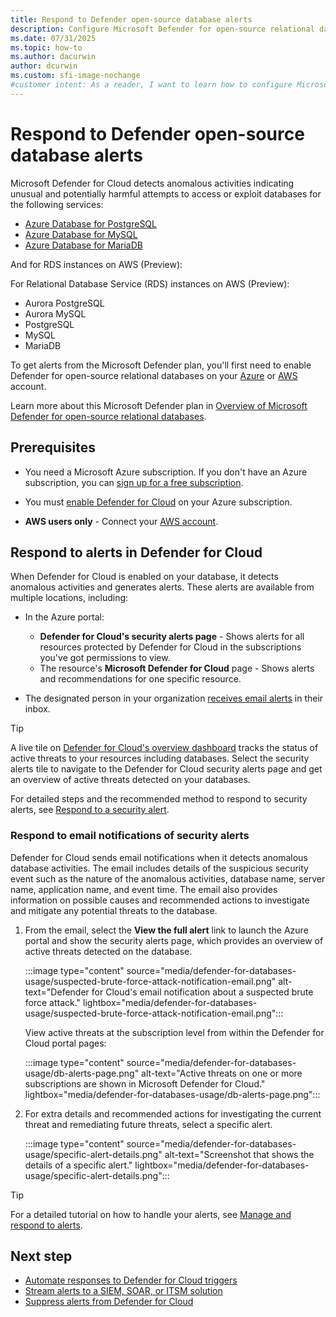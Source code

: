 ```yaml
---
title: Respond to Defender open-source database alerts
description: Configure Microsoft Defender for open-source relational databases to detect potential security threats.
ms.date: 07/31/2025
ms.topic: how-to
ms.author: dacurwin
author: dcurwin
ms.custom: sfi-image-nochange
#customer intent: As a reader, I want to learn how to configure Microsoft Defender for open-source relational databases to enhance the security of my databases.
---
```


# Respond to Defender open-source database alerts

Microsoft Defender for Cloud detects anomalous activities indicating unusual and potentially harmful attempts to access or exploit databases for the following services:

- [Azure Database for PostgreSQL](/azure/postgresql/)
- [Azure Database for MySQL](/azure/mysql/)
- [Azure Database for MariaDB](/azure/mariadb/)


And for RDS instances on AWS (Preview):

For Relational Database Service (RDS) instances on AWS (Preview):


- Aurora PostgreSQL
- Aurora MySQL
- PostgreSQL
- MySQL
- MariaDB


To get alerts from the Microsoft Defender plan, you'll first need to enable Defender for open-source relational databases on your [Azure](enable-defender-for-databases-azure.md) or [AWS](enable-defender-for-databases-aws.md) account.


Learn more about this Microsoft Defender plan in [Overview of Microsoft Defender for open-source relational databases](defender-for-databases-introduction.md).

## Prerequisites

- You need a Microsoft Azure subscription. If you don't have an Azure subscription, you can [sign up for a free subscription](https://azure.microsoft.com/pricing/free-trial/).

- You must [enable Defender for Cloud](get-started.md#enable-defender-for-cloud-on-your-azure-subscription) on your Azure subscription.

- **AWS users only** - Connect your [AWS account](quickstart-onboard-aws.md).

## Respond to alerts in Defender for Cloud

When Defender for Cloud is enabled on your database, it detects anomalous activities and generates alerts. These alerts are available from multiple locations, including:

- In the Azure portal:
  - **Defender for Cloud's security alerts page** - Shows alerts for all resources protected by Defender for Cloud in the subscriptions you've got permissions to view.
  - The resource's **Microsoft Defender for Cloud** page - Shows alerts and recommendations for one specific resource.

- The designated person in your organization [receives email alerts](configure-email-notifications.md) in their inbox.  

> [!TIP]
> A live tile on [Defender for Cloud's overview dashboard](overview-page.md) tracks the status of active threats to your resources including databases. Select the security alerts tile to navigate to the Defender for Cloud security alerts page and get an overview of active threats detected on your databases.
>
> For detailed steps and the recommended method to respond to security alerts, see [Respond to a security alert](managing-and-responding-alerts.md#respond-to-a-security-alert).

### Respond to email notifications of security alerts

Defender for Cloud sends email notifications when it detects anomalous database activities. The email includes details of the suspicious security event such as the nature of the anomalous activities, database name, server name, application name, and event time. The email also provides information on possible causes and recommended actions to investigate and mitigate any potential threats to the database.

1. From the email, select the **View the full alert** link to launch the Azure portal and show the security alerts page, which provides an overview of active threats detected on the database.

    :::image type="content" source="media/defender-for-databases-usage/suspected-brute-force-attack-notification-email.png" alt-text="Defender for Cloud's email notification about a suspected brute force attack." lightbox="media/defender-for-databases-usage/suspected-brute-force-attack-notification-email.png":::

    View active threats at the subscription level from within the Defender for Cloud portal pages:

    :::image type="content" source="media/defender-for-databases-usage/db-alerts-page.png" alt-text="Active threats on one or more subscriptions are shown in Microsoft Defender for Cloud." lightbox="media/defender-for-databases-usage/db-alerts-page.png":::

1. For extra details and recommended actions for investigating the current threat and remediating future threats, select a specific alert.

    :::image type="content" source="media/defender-for-databases-usage/specific-alert-details.png" alt-text="Screenshot that shows the details of a specific alert." lightbox="media/defender-for-databases-usage/specific-alert-details.png":::

> [!TIP]
> For a detailed tutorial on how to handle your alerts, see [Manage and respond to alerts](tutorial-security-incident.md).

## Next step

- [Automate responses to Defender for Cloud triggers](workflow-automation.yml)
- [Stream alerts to a SIEM, SOAR, or ITSM solution](export-to-siem.md)
- [Suppress alerts from Defender for Cloud](alerts-suppression-rules.md)
